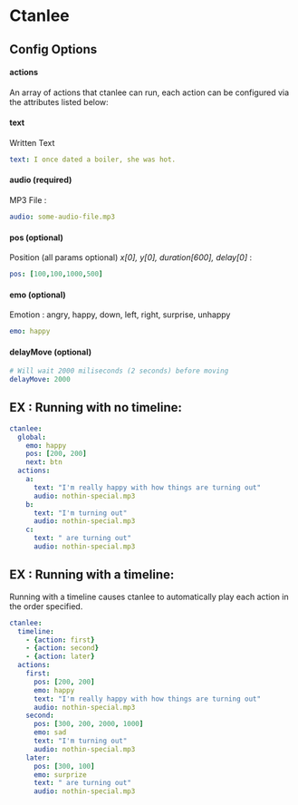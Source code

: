 # Ctanlee

## Config Options


#### actions
An array of actions that ctanlee can run, each action can be configured via the attributes listed below:
#### text
Written Text
```yaml
text: I once dated a boiler, she was hot.
```

#### audio (required)
MP3 File :
```yaml
audio: some-audio-file.mp3
```

#### pos (optional)
Position (all params optional) _x[0], y[0], duration[600], delay[0]_ :
```yaml
pos: [100,100,1000,500]
```

#### emo (optional)
Emotion : angry, happy, down, left, right, surprise, unhappy
```yaml
emo: happy
```
#### delayMove (optional)
```yaml
# Will wait 2000 miliseconds (2 seconds) before moving  
delayMove: 2000
```


## EX : Running with no timeline:

```yaml
ctanlee:
  global:
    emo: happy
    pos: [200, 200]
    next: btn
  actions:
    a:
      text: "I'm really happy with how things are turning out"
      audio: nothin-special.mp3
    b:
      text: "I'm turning out"
      audio: nothin-special.mp3
    c:
      text: " are turning out"
      audio: nothin-special.mp3
```

## EX : Running with a timeline:

Running with a timeline causes ctanlee to automatically play each action in the order specified.

```yaml
ctanlee:
  timeline:
    - {action: first}
    - {action: second}
    - {action: later}
  actions:
    first:
      pos: [200, 200]
      emo: happy
      text: "I'm really happy with how things are turning out"
      audio: nothin-special.mp3
    second:
      pos: [300, 200, 2000, 1000]
      emo: sad
      text: "I'm turning out"
      audio: nothin-special.mp3
    later:
      pos: [300, 100]
      emo: surprize
      text: " are turning out"
      audio: nothin-special.mp3
```